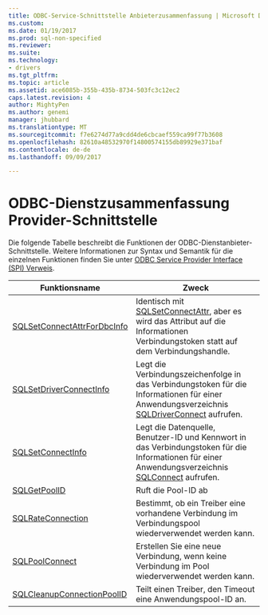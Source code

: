 ```yaml
---
title: ODBC-Service-Schnittstelle Anbieterzusammenfassung | Microsoft Docs
ms.custom: 
ms.date: 01/19/2017
ms.prod: sql-non-specified
ms.reviewer: 
ms.suite: 
ms.technology:
- drivers
ms.tgt_pltfrm: 
ms.topic: article
ms.assetid: ace6085b-355b-435b-8734-503fc3c12ec2
caps.latest.revision: 4
author: MightyPen
ms.author: genemi
manager: jhubbard
ms.translationtype: MT
ms.sourcegitcommit: f7e6274d77a9cdd4de6cbcaef559ca99f77b3608
ms.openlocfilehash: 82610a48532970f14800574155db89929e371baf
ms.contentlocale: de-de
ms.lasthandoff: 09/09/2017

---
```

# <a name="odbc-service-provider-interface-summary"></a>ODBC-Dienstzusammenfassung Provider-Schnittstelle
Die folgende Tabelle beschreibt die Funktionen der ODBC-Dienstanbieter-Schnittstelle. Weitere Informationen zur Syntax und Semantik für die einzelnen Funktionen finden Sie unter [ODBC Service Provider Interface (SPI) Verweis](../../../odbc/reference/syntax/odbc-service-provider-interface-spi-reference.md).  
  
|Funktionsname|Zweck|  
|-------------------|-------------|  
|[SQLSetConnectAttrForDbcInfo](../../../odbc/reference/syntax/sqldatasourcetodriver-function.md)|Identisch mit [SQLSetConnectAttr](../../../odbc/reference/syntax/sqlsetconnectattr-function.md), aber es wird das Attribut auf die Informationen Verbindungstoken statt auf dem Verbindungshandle.|  
|[SQLSetDriverConnectInfo](../../../odbc/reference/syntax/sqldrivertodatasource-function.md)|Legt die Verbindungszeichenfolge in das Verbindungstoken für die Informationen für einer Anwendungsverzeichnis [SQLDriverConnect](../../../odbc/reference/syntax/sqldriverconnect-function.md) aufrufen.|  
|[SQLSetConnectInfo](../../../odbc/reference/syntax/sqldatasourcetodriver-function.md)|Legt die Datenquelle, Benutzer-ID und Kennwort in das Verbindungstoken für die Informationen für einer Anwendungsverzeichnis [SQLConnect](../../../odbc/reference/syntax/sqlconnect-function.md) aufrufen.|  
|[SQLGetPoolID](../../../odbc/reference/syntax/sqldatasourcetodriver-function.md)|Ruft die Pool-ID ab|  
|[SQLRateConnection](../../../odbc/reference/syntax/sqldatasourcetodriver-function.md)|Bestimmt, ob ein Treiber eine vorhandene Verbindung im Verbindungspool wiederverwendet werden kann.|  
|[SQLPoolConnect](../../../odbc/reference/syntax/sqldatasourcetodriver-function.md)|Erstellen Sie eine neue Verbindung, wenn keine Verbindung im Pool wiederverwendet werden kann.|  
|[SQLCleanupConnectionPoolID](../../../odbc/reference/syntax/sqldatasourcetodriver-function.md)|Teilt einen Treiber, den Timeout eine Anwendungspool-ID an.|
